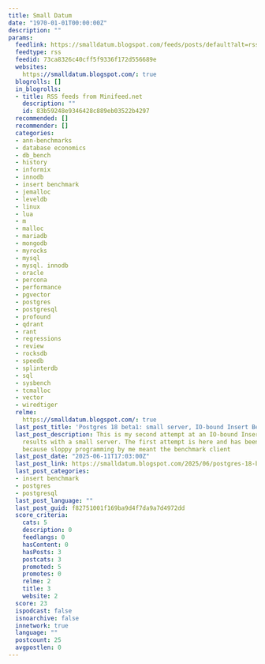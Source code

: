 ```yaml
---
title: Small Datum
date: "1970-01-01T00:00:00Z"
description: ""
params:
  feedlink: https://smalldatum.blogspot.com/feeds/posts/default?alt=rss
  feedtype: rss
  feedid: 73ca8326c40cff5f9336f172d556689e
  websites:
    https://smalldatum.blogspot.com/: true
  blogrolls: []
  in_blogrolls:
  - title: RSS feeds from Minifeed.net
    description: ""
    id: 83b59248e9346428c889eb03522b4297
  recommended: []
  recommender: []
  categories:
  - ann-benchmarks
  - database economics
  - db_bench
  - history
  - informix
  - innodb
  - insert benchmark
  - jemalloc
  - leveldb
  - linux
  - lua
  - m
  - malloc
  - mariadb
  - mongodb
  - myrocks
  - mysql
  - mysql. innodb
  - oracle
  - percona
  - performance
  - pgvector
  - postgres
  - postgresql
  - profound
  - qdrant
  - rant
  - regressions
  - review
  - rocksdb
  - speedb
  - splinterdb
  - sql
  - sysbench
  - tcmalloc
  - vector
  - wiredtiger
  relme:
    https://smalldatum.blogspot.com/: true
  last_post_title: 'Postgres 18 beta1: small server, IO-bound Insert Benchmark (v2)'
  last_post_description: This is my second attempt at an IO-bound Insert Benchmark
    results with a small server. The first attempt is here and has been deprecated
    because sloppy programming by me meant the benchmark client
  last_post_date: "2025-06-11T17:03:00Z"
  last_post_link: https://smalldatum.blogspot.com/2025/06/postgres-18-beta1-small-server-io-bound.html
  last_post_categories:
  - insert benchmark
  - postgres
  - postgresql
  last_post_language: ""
  last_post_guid: f82751001f169ba9d4f7da9a7d4972dd
  score_criteria:
    cats: 5
    description: 0
    feedlangs: 0
    hasContent: 0
    hasPosts: 3
    postcats: 3
    promoted: 5
    promotes: 0
    relme: 2
    title: 3
    website: 2
  score: 23
  ispodcast: false
  isnoarchive: false
  innetwork: true
  language: ""
  postcount: 25
  avgpostlen: 0
---
```

